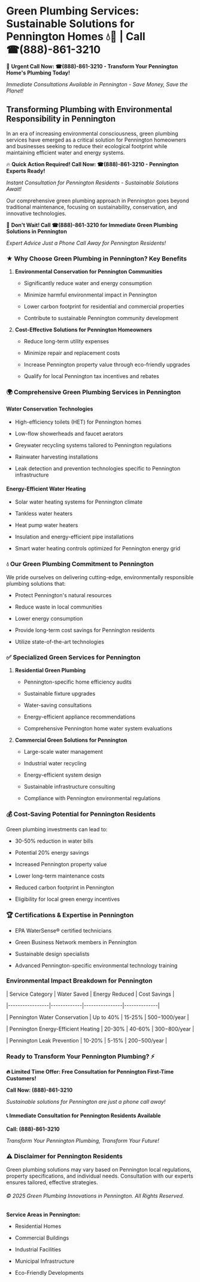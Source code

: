 # Green Plumbing Services: Sustainable Solutions for Pennington Homes 💧🌿 | Call ☎(888)-861-3210

🚨 **Urgent Call Now: ☎(888)-861-3210 - Transform Your Pennington Home's Plumbing Today!**
*Immediate Consultations Available in Pennington - Save Money, Save the Planet!*

## Transforming Plumbing with Environmental Responsibility in Pennington

In an era of increasing environmental consciousness, green plumbing services have emerged as a critical solution for Pennington homeowners and businesses seeking to reduce their ecological footprint while maintaining efficient water and energy systems. 

🔥 **Quick Action Required! Call Now: ☎(888)-861-3210 - Pennington Experts Ready!**
*Instant Consultation for Pennington Residents - Sustainable Solutions Await!*

Our comprehensive green plumbing approach in Pennington goes beyond traditional maintenance, focusing on sustainability, conservation, and innovative technologies.

🚨 **Don't Wait! Call ☎(888)-861-3210 for Immediate Green Plumbing Solutions in Pennington**
*Expert Advice Just a Phone Call Away for Pennington Residents!*

### ★ Why Choose Green Plumbing in Pennington? Key Benefits

1. **Environmental Conservation for Pennington Communities** 
   - Significantly reduce water and energy consumption
   - Minimize harmful environmental impact in Pennington
   - Lower carbon footprint for residential and commercial properties
   - Contribute to sustainable Pennington community development

2. **Cost-Effective Solutions for Pennington Homeowners** 
   - Reduce long-term utility expenses
   - Minimize repair and replacement costs
   - Increase Pennington property value through eco-friendly upgrades
   - Qualify for local Pennington tax incentives and rebates

### 🌍 Comprehensive Green Plumbing Services in Pennington

#### Water Conservation Technologies
- High-efficiency toilets (HET) for Pennington homes
- Low-flow showerheads and faucet aerators
- Greywater recycling systems tailored to Pennington regulations
- Rainwater harvesting installations
- Leak detection and prevention technologies specific to Pennington infrastructure

#### Energy-Efficient Water Heating
- Solar water heating systems for Pennington climate
- Tankless water heaters
- Heat pump water heaters
- Insulation and energy-efficient pipe installations
- Smart water heating controls optimized for Pennington energy grid

### 💧 Our Green Plumbing Commitment to Pennington

We pride ourselves on delivering cutting-edge, environmentally responsible plumbing solutions that:
- Protect Pennington's natural resources
- Reduce waste in local communities
- Lower energy consumption
- Provide long-term cost savings for Pennington residents
- Utilize state-of-the-art technologies

### ✅ Specialized Green Services for Pennington

1. **Residential Green Plumbing**
   - Pennington-specific home efficiency audits
   - Sustainable fixture upgrades
   - Water-saving consultations
   - Energy-efficient appliance recommendations
   - Comprehensive Pennington home water system evaluations

2. **Commercial Green Solutions for Pennington**
   - Large-scale water management
   - Industrial water recycling
   - Energy-efficient system design
   - Sustainable infrastructure consulting
   - Compliance with Pennington environmental regulations

### 💰 Cost-Saving Potential for Pennington Residents

Green plumbing investments can lead to:
- 30-50% reduction in water bills
- Potential 20% energy savings
- Increased Pennington property value
- Lower long-term maintenance costs
- Reduced carbon footprint in Pennington
- Eligibility for local green energy incentives

### 🏆 Certifications & Expertise in Pennington

- EPA WaterSense® certified technicians
- Green Business Network members in Pennington
- Sustainable design specialists
- Advanced Pennington-specific environmental technology training

### Environmental Impact Breakdown for Pennington

| Service Category | Water Saved | Energy Reduced | Cost Savings |
|-----------------|-------------|----------------|--------------|
| Pennington Water Conservation | Up to 40% | 15-25% | $500-$1000/year |
| Pennington Energy-Efficient Heating | 20-30% | 40-60% | $300-$800/year |
| Pennington Leak Prevention | 10-20% | 5-15% | $200-$500/year |

### Ready to Transform Your Pennington Plumbing? ⚡

**🔥 Limited Time Offer: Free Consultation for Pennington First-Time Customers!**

**Call Now: (888)-861-3210**
*Sustainable solutions for Pennington are just a phone call away!*

#### 📞 Immediate Consultation for Pennington Residents Available

**Call: (888)-861-3210**
*Transform Your Pennington Plumbing, Transform Your Future!*

### ⚠️ Disclaimer for Pennington Residents

Green plumbing solutions may vary based on Pennington local regulations, property specifications, and individual needs. Consultation with our experts ensures tailored, effective strategies.

###### © 2025 Green Plumbing Innovations in Pennington. All Rights Reserved.

**Service Areas in Pennington:** 
- Residential Homes
- Commercial Buildings
- Industrial Facilities
- Municipal Infrastructure
- Eco-Friendly Developments